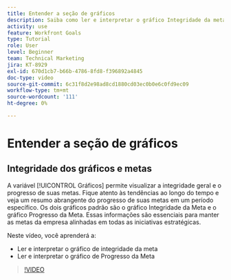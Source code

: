 ```yaml
---
title: Entender a seção de gráficos
description: Saiba como ler e interpretar o gráfico Integridade da meta e o gráfico Progresso da meta no [!DNL Goals].
activity: use
feature: Workfront Goals
type: Tutorial
role: User
level: Beginner
team: Technical Marketing
jira: KT-8929
exl-id: 670d1cb7-b66b-4786-8fd8-f396892a4845
doc-type: video
source-git-commit: 6c31f8d2e98ad8cd1880cd03ec0b0e6c0fd9ec09
workflow-type: tm+mt
source-wordcount: '111'
ht-degree: 0%

---
```


# Entender a seção de gráficos

## Integridade dos gráficos e metas

A variável [!UICONTROL Gráficos] permite visualizar a integridade geral e o progresso de suas metas. Fique atento às tendências ao longo do tempo e veja um resumo abrangente do progresso de suas metas em um período específico. Os dois gráficos padrão são o gráfico Integridade da Meta e o gráfico Progresso da Meta. Essas informações são essenciais para manter as metas da empresa alinhadas em todas as iniciativas estratégicas.

Neste vídeo, você aprenderá a:

* Ler e interpretar o gráfico de integridade da meta
* Ler e interpretar o gráfico de Progresso da Meta

>[!VIDEO](https://video.tv.adobe.com/v/335201/?quality=12&learn=on)

